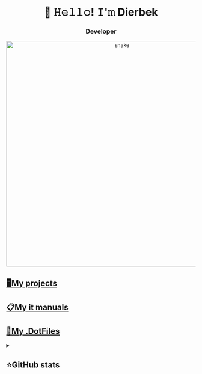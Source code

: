 <h1 align="center">👋 𝙷𝚎𝚕𝚕𝚘! 𝙸'𝚖 Dierbek</h1>

<h3 align="center">Developer</h3>

<p align="center">
 <img width="600" src="assets/github-snake.svg" alt="snake"/>
</p>

## [🖥My projects](markdown/main.md)  
## [📋My it manuals](https://github.com/BaggerFast/ItManuals)
## [📀My .DotFiles](https://github.com/BaggerFast/.DotFiles)

<details align="left">
  <summary><h2><b>⭐GitHub stats</b></h2></summary>
</details>
